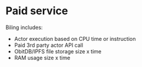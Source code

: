 # Paid service
Biling includes:
- Actor execution based on CPU time or instruction
- Paid  3rd party actor API call
- ObitDB/IPFS file storage size x time
- RAM usage size x time

